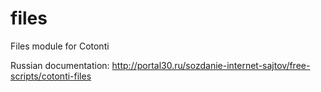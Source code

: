 files
=====

Files module for Cotonti

Russian documentation: http://portal30.ru/sozdanie-internet-sajtov/free-scripts/cotonti-files
